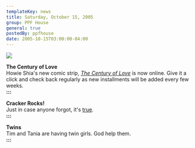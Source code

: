 ```yaml
---
templateKey: news
title: Saturday, October 15, 2005
group: PPF House
general: true
postedBy: ppfhouse
date: 2005-10-15T03:00:00-04:00
---
```

![](/images/century-icon.jpg)

**The Century of Love**  
Howie Shia's new comic strip, *[The Century of Love](century.php)* is now online. Give it a click and check back regularly as new installments will be added every few weeks.  
**:::**  
  
**Cracker Rocks!**  
Just in case anyone forgot, it's [true](http://www.bigcracker.ca).  
**:::**  
  
**Twins**  
Tim and Tania are having twin girls. God help them.  
**:::**